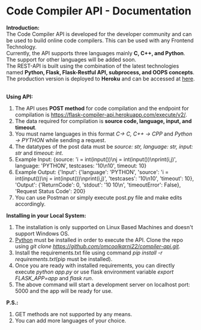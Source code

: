 # Code Compiler API - Documentation
**Introduction:**<br>
The Code Compiler API is developed for the developer community and can be used to build online code compilers. This can be used with any Frontend Technology.<br>
Currently, the API supports three languages mainly __C, C++, and Python__. The support for other languages will be added soon.<br>
The REST-API is built using the combination of the latest technologies named __Python, Flask, Flask-Restful API, subprocess, and OOPS concepts__.<br>
The production version is deployed to __Heroku__ and can be accessed at [here](https://flask-compiler-api.herokuapp.com).<br>
<br>

**Using API:**<br>
1. The API uses __POST method__ for code compilation and the endpoint for compilation is https://flask-compiler-api.herokuapp.com/execute/v2/.
2. The data required for compilation is __source code, language, input, and timeout__.
3. You must name languages in this format _C-> C, C++ -> CPP_ and _Python -> PYTHON_ while sending a request.
4. The datatypes of the post data must be _source: str, language: str, input: str_ and _timeout: int_.
5. Example Input: {source: 'i = int(input())\nj = int(input())\nprint(i,j)', language: 'PYTHON', testcases: '10\n10', timeout: 10}
6. Example Output: {'Input': {'language': 'PYTHON', 'source': 'i = int(input())\nj = int(input())\nprint(i,j)', 'testcases': '10\n10', 'timeout': 10}, 'Output': {'ReturnCode': 0, 'stdout': '10 10\n', 'timeoutError': False}, 'Request Status Code': 200}
7. You can use Postman or simply execute post.py file and make edits accordingly.

**Installing in your Local System:**
1. The installation is only supported on Linux Based Machines and doesn't support Windows OS.
2. [Python](https://www.python.org/downloads/) must be installed in order to execute the API. Clone the repo using _git clone https://github.com/omcoolkarni22/compiler-api.git_.
3. Install the requirements.txt file using command _pip install -r requirements.txt_(pip must be installed).
4. Once you are ready with installed requirements, you can directly execute _python app.py_ or use flask environment variable _export FLASK_APP=app_ and _flask run_.
5. The above command will start a development server on localhost port: 5000 and the app will be ready for use.

**P.S.:** <br>
1. GET methods are not supported by any means.
2. You can add more languages of your choice.
